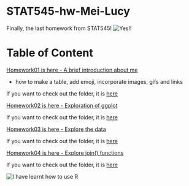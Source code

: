 # STAT545-hw-Mei-Lucy

Finally, the last homework from STAT545!
![Yes!!](https://media.tenor.com/images/8f2ab13b52287edb3c656dd76aa24025/tenor.gif)



# Table of Content
[Homework01 is here - A brief introduction about me](https://github.com/lucymei/STAT545-hw01-Mei-Lucy/blob/master/README.md)
- how to make a table, add emoji, incorporate images, gifs and links


If you want to check out the folder, it is [here](https://github.com/lucymei/STAT545-hw01-Mei-Lucy)

[Homework02 is here - Exploration of ggplot](https://github.com/lucymei/STAT545-hw-Mei-Lucy/blob/master/hw02/STAT545_hw02.md)

If you want to check out the folder, it is [here](https://github.com/lucymei/STAT545-hw-Mei-Lucy/tree/master/hw02)

[Homework03 is here - Explore the data](https://github.com/lucymei/STAT545-hw-Mei-Lucy/blob/master/hw03/STAT545_hw03.md)

If you want to check out the folder, it is [here](https://github.com/lucymei/STAT545-hw-Mei-Lucy/tree/master/hw03)

[Homework04 is here - Explore join() functions](https://github.com/lucymei/STAT545-hw-Mei-Lucy/blob/master/hw04/hw04.md)

If you want to check out the folder, it is [here](https://github.com/lucymei/STAT545-hw-Mei-Lucy/tree/master/hw04)


![I have learnt how to use R](https://media.giphy.com/media/8UF0EXzsc0Ckg/giphy.gif)

